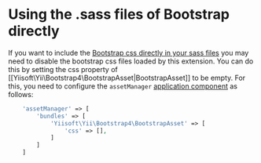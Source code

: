 Using the .sass files of Bootstrap directly
===========================================

If you want to include the [Bootstrap css directly in your sass files](http://getbootstrap.com/getting-started/#customizing)
you may need to disable the bootstrap css files loaded by this extension.
You can do this by setting the css property of [[Yiisoft\Yii\Bootstrap4\BootstrapAsset|BootstrapAsset]] to be empty.
For this, you need to configure the `assetManager` [application component](https://github.com/yiisoft/yii2/blob/master/docs/guide/structure-application-components.md) as follows:

```php
    'assetManager' => [
        'bundles' => [
            'Yiisoft\Yii\Bootstrap4\BootstrapAsset' => [
                'css' => [],
            ]
        ]
    ]
```
